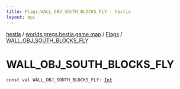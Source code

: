 ```yaml
---
title: Flags.WALL_OBJ_SOUTH_BLOCKS_FLY - hestia
layout: api
---
```


<div class='api-docs-breadcrumbs'><a href="../../index.html">hestia</a> / <a href="../index.html">worlds.gregs.hestia.game.map</a> / <a href="index.html">Flags</a> / <a href="./-w-a-l-l_-o-b-j_-s-o-u-t-h_-b-l-o-c-k-s_-f-l-y.html">WALL_OBJ_SOUTH_BLOCKS_FLY</a></div>

# WALL_OBJ_SOUTH_BLOCKS_FLY

<div class="signature"><code><span class="keyword">const</span> <span class="keyword">val </span><span class="identifier">WALL_OBJ_SOUTH_BLOCKS_FLY</span><span class="symbol">: </span><a href="https://kotlinlang.org/api/latest/jvm/stdlib/kotlin/-int/index.html"><span class="identifier">Int</span></a></code></div>
